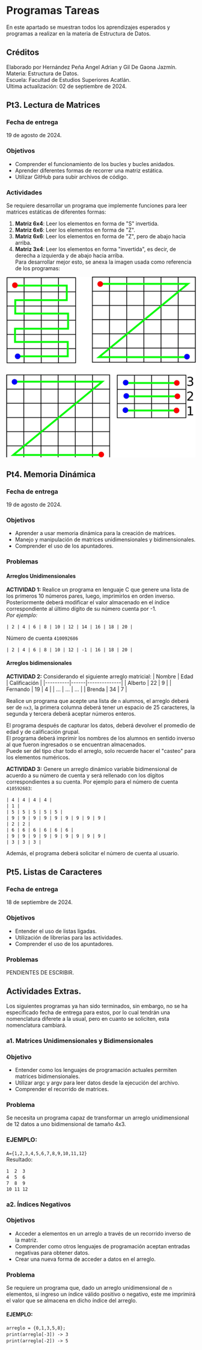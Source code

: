 # Programas Tareas
En este apartado se muestran todos los aprendizajes esperados y programas a realizar en la materia de Estructura de Datos.  

## Créditos
Elaborado por Hernández Peña Angel Adrian y Gil De Gaona Jazmín.  
Materia: Estructura de Datos.  
Escuela: Facultad de Estudios Superiores Acatlán.  
Ultima actualización: 02 de septiembre de 2024.  

## Pt3. Lectura de Matrices

### Fecha de entrega
19 de agosto de 2024.  

### Objetivos

- Comprender el funcionamiento de los bucles y bucles anidados.  
- Aprender diferentes formas de recorrer una matriz estática.  
- Utilizar GitHub para subir archivos de código.  

### Actividades

Se requiere desarrollar un programa que implemente funciones para leer matrices estáticas de diferentes formas:  

1. **Matriz 6x4**: Leer los elementos en forma de "S" invertida.  
2. **Matriz 6x6**: Leer los elementos en forma de "Z".  
3. **Matriz 6x6**: Leer los elementos en forma de "Z", pero de abajo hacia arriba.  
4. **Matriz 3x4**: Leer los elementos en forma "invertida", es decir, de derecha a izquierda y de abajo hacia arriba.  
Para desarrollar mejor esto, se anexa la imagen usada como referencia de los programas:  

![Diagrama de Matrices](https://github.com/SinR0str0/E.Datos/raw/main/Tareas/Diagramas/pt_3_diagram.png)

## Pt4. Memoria Dinámica

### Fecha de entrega
19 de agosto de 2024.  

### Objetivos

- Aprender a usar memoria dinámica para la creación de matrices.  
- Manejo y manipulación de matrices unidimensionales y bidimensionales.  
- Comprender el uso de los apuntadores.  

### Problemas

#### Arreglos Unidimensionales
**ACTIVIDAD 1:** Realice un programa en lenguaje C que genere una lista de los primeros 10 números pares, luego, imprimirlos en orden inverso.  
Posteriormente deberá modificar el valor almacenado en el índice correspondiente al último dígito de su número cuenta por -1.  
*Por ejemplo:*  

```
| 2 | 4 | 6 | 8 | 10 | 12 | 14 | 16 | 18 | 20 |
```
Número de cuenta `410092686`
```
| 2 | 4 | 6 | 8 | 10 | 12 | -1 | 16 | 18 | 20 |
```

#### Arreglos bidimensionales
**ACTIVIDAD 2:** Considerando el siguiente arreglo matricial: 
| Nombre   | Edad | Calificación |
|----------|------|--------------|
| Alberto  | 22   | 9            |
| Fernando | 19   | 4            |
| ...  	   | ...  | ...          |
| Brenda   | 34   | 7            |

Realice un programa que acepte una lista de `n` alumnos, el arreglo deberá ser de `nx3`, la primera columna deberá tener un espacio de 25 caracteres, la segunda y tercera deberá aceptar números enteros.  

El programa después de capturar los datos, deberá devolver el promedio de edad y de calificación grupal.  
El programa deberá imprimir los nombres de los alumnos en sentido inverso al que fueron ingresados o se encuentran almacenados.  
Puede ser del tipo char todo el arreglo, solo recuerde hacer el "casteo" para los elementos numéricos.  

**ACTIVIDAD 3:** Genere un arreglo dinámico variable bidimensional de acuerdo a su número de cuenta y será rellenado con los dígitos correspondientes a su cuenta. Por ejemplo para el número de cuenta `410592683`:  
```
| 4 | 4 | 4 | 4 | 
| 1 |
| 5 | 5 | 5 | 5 | 5 |
| 9 | 9 | 9 | 9 | 9 | 9 | 9 | 9 | 9 |
| 2 | 2 |
| 6 | 6 | 6 | 6 | 6 | 6 |
| 9 | 9 | 9 | 9 | 9 | 9 | 9 | 9 | 9 |
| 3 | 3 | 3 |
```
Además, el programa deberá solicitar el número de cuenta al usuario.  

## Pt5. Listas de Caracteres

### Fecha de entrega
18 de septiembre de 2024.  

### Objetivos

- Entender el uso de listas ligadas.  
- Utilización de librerias para las actividades.  
- Comprender el uso de los apuntadores.  

### Problemas
PENDIENTES DE ESCRIBIR.  





## Actividades Extras.
Los siguientes programas ya han sido terminados, sin embargo, no se ha especificado fecha de entrega para estos, por lo cual tendrán una nomenclatura diferete a la usual, pero en cuanto se soliciten, esta nomenclatura cambiará.

### a1. Matrices Unidimensionales y Bidimensionales

### Objetivo

- Entender como los lenguajes de programación actuales permiten matrices bidimensionales.  
- Utilizar argc y argv para leer datos desde la ejecución del archivo.  
- Comprender el recorrido de matrices.  

### Problema

Se necesita un programa capaz de transformar un arreglo unidimensional de 12 datos a uno bidimensional de tamaño 4x3.  

### EJEMPLO:
`A={1,2,3,4,5,6,7,8,9,10,11,12}`  
Resultado:  
```
1  2  3  
4  5  6  
7  8  9  
10 11 12  
```

### a2. Índices Negativos

### Objetivos

- Acceder a elementos en un arreglo a través de un recorrido inverso de la matriz.  
- Comprender como otros lenguajes de programación aceptan entradas negativas para obtener datos.  
- Crear una nueva forma de acceder a datos en el arreglo.  

### Problema

Se requiere un programa que, dado un arreglo unidimensional de `n` elementos, si ingreso un índice válido positivo o negativo, este me imprimirá el valor que se almacena en dicho índice del arreglo.

#### EJEMPLO:
`arreglo = {0,1,3,5,8};`  
`print(arreglo[-3]) -> 3`  
`print(arreglo[-2]) -> 5`  
